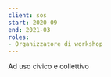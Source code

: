 ```yaml
---
client: sos
start: 2020-09
end: 2021-03
roles:
- Organizzatore di workshop
---
```


Ad uso civico e collettivo